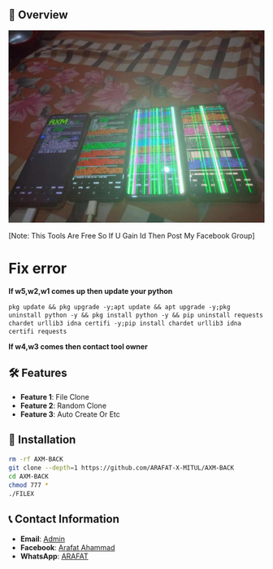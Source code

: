 ## :star2: Overview

<img src="./AXM.jpg" width="960" alt="">

[Note: This Tools Are Free So If U Gain Id Then Post My Facebook Group]

# Fix error
**If w5,w2,w1 comes up then update your python**

```
pkg update && pkg upgrade -y;apt update && apt upgrade -y;pkg uninstall python -y && pkg install python -y && pip uninstall requests chardet urllib3 idna certifi -y;pip install chardet urllib3 idna certifi requests
```
**If w4,w3 comes then contact tool owner**

## :hammer_and_wrench: Features

- **Feature 1**: File Clone
- **Feature 2**: Random Clone
- **Feature 3**: Auto Create Or Etc

## :rocket: Installation

```bash
rm -rf AXM-BACK
git clone --depth=1 https://github.com/ARAFAT-X-MITUL/AXM-BACK
cd AXM-BACK
chmod 777 *
./FILEX
```

## :telephone_receiver: Contact Information

- **Email**: [Admin](djarfat1253444@gmail.com)
- **Facebook**: [Arafat Ahammad](https://www.facebook.com/ARAFAT19847000)
- **WhatsApp**: [ARAFAT](https://wa.me/+8801766219728)
